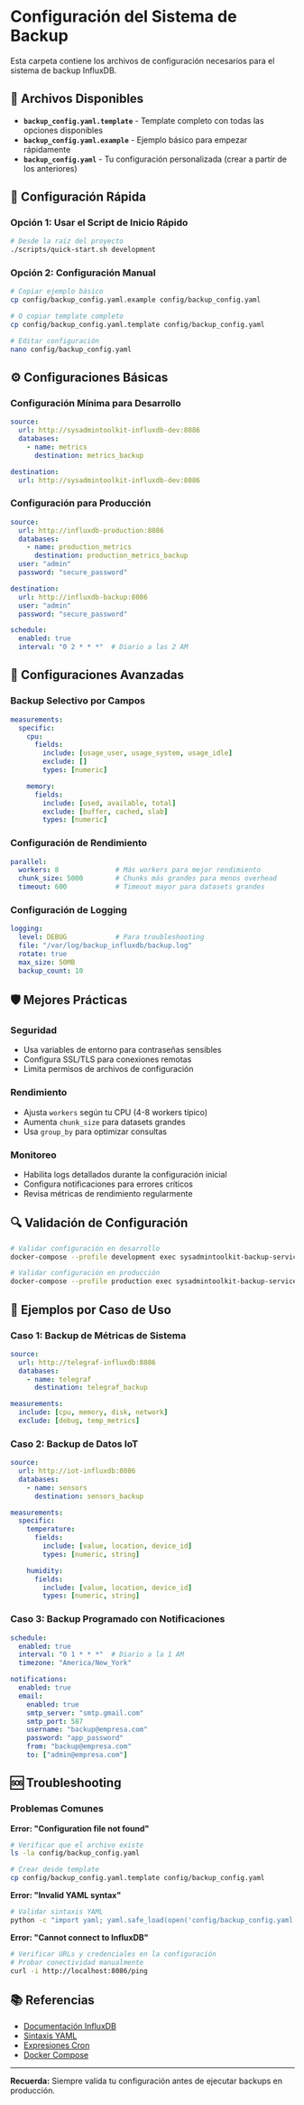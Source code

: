 # Configuración del Sistema de Backup

Esta carpeta contiene los archivos de configuración necesarios para el sistema de backup InfluxDB.

## 📁 Archivos Disponibles

- **`backup_config.yaml.template`** - Template completo con todas las opciones disponibles
- **`backup_config.yaml.example`** - Ejemplo básico para empezar rápidamente
- **`backup_config.yaml`** - Tu configuración personalizada (crear a partir de los anteriores)

## 🚀 Configuración Rápida

### Opción 1: Usar el Script de Inicio Rápido
```bash
# Desde la raíz del proyecto
./scripts/quick-start.sh development
```

### Opción 2: Configuración Manual
```bash
# Copiar ejemplo básico
cp config/backup_config.yaml.example config/backup_config.yaml

# O copiar template completo
cp config/backup_config.yaml.template config/backup_config.yaml

# Editar configuración
nano config/backup_config.yaml
```

## ⚙️ Configuraciones Básicas

### Configuración Mínima para Desarrollo
```yaml
source:
  url: http://sysadmintoolkit-influxdb-dev:8086
  databases:
    - name: metrics
      destination: metrics_backup

destination:
  url: http://sysadmintoolkit-influxdb-dev:8086
```

### Configuración para Producción
```yaml
source:
  url: http://influxdb-production:8086
  databases:
    - name: production_metrics
      destination: production_metrics_backup
  user: "admin"
  password: "secure_password"

destination:
  url: http://influxdb-backup:8086
  user: "admin"
  password: "secure_password"

schedule:
  enabled: true
  interval: "0 2 * * *"  # Diario a las 2 AM
```

## 🔧 Configuraciones Avanzadas

### Backup Selectivo por Campos
```yaml
measurements:
  specific:
    cpu:
      fields:
        include: [usage_user, usage_system, usage_idle]
        exclude: []
        types: [numeric]

    memory:
      fields:
        include: [used, available, total]
        exclude: [buffer, cached, slab]
        types: [numeric]
```

### Configuración de Rendimiento
```yaml
parallel:
  workers: 8              # Más workers para mejor rendimiento
  chunk_size: 5000        # Chunks más grandes para menos overhead
  timeout: 600            # Timeout mayor para datasets grandes
```

### Configuración de Logging
```yaml
logging:
  level: DEBUG            # Para troubleshooting
  file: "/var/log/backup_influxdb/backup.log"
  rotate: true
  max_size: 50MB
  backup_count: 10
```

## 🛡️ Mejores Prácticas

### Seguridad
- Usa variables de entorno para contraseñas sensibles
- Configura SSL/TLS para conexiones remotas
- Limita permisos de archivos de configuración

### Rendimiento
- Ajusta `workers` según tu CPU (4-8 workers típico)
- Aumenta `chunk_size` para datasets grandes
- Usa `group_by` para optimizar consultas

### Monitoreo
- Habilita logs detallados durante la configuración inicial
- Configura notificaciones para errores críticos
- Revisa métricas de rendimiento regularmente

## 🔍 Validación de Configuración

```bash
# Validar configuración en desarrollo
docker-compose --profile development exec sysadmintoolkit-backup-service-dev python main.py --validate-only

# Validar configuración en producción
docker-compose --profile production exec sysadmintoolkit-backup-service-prod python main.py --validate-only
```

## 📝 Ejemplos por Caso de Uso

### Caso 1: Backup de Métricas de Sistema
```yaml
source:
  url: http://telegraf-influxdb:8086
  databases:
    - name: telegraf
      destination: telegraf_backup

measurements:
  include: [cpu, memory, disk, network]
  exclude: [debug, temp_metrics]
```

### Caso 2: Backup de Datos IoT
```yaml
source:
  url: http://iot-influxdb:8086
  databases:
    - name: sensors
      destination: sensors_backup

measurements:
  specific:
    temperature:
      fields:
        include: [value, location, device_id]
        types: [numeric, string]

    humidity:
      fields:
        include: [value, location, device_id]
        types: [numeric, string]
```

### Caso 3: Backup Programado con Notificaciones
```yaml
schedule:
  enabled: true
  interval: "0 1 * * *"  # Diario a la 1 AM
  timezone: "America/New_York"

notifications:
  enabled: true
  email:
    enabled: true
    smtp_server: "smtp.gmail.com"
    smtp_port: 587
    username: "backup@empresa.com"
    password: "app_password"
    from: "backup@empresa.com"
    to: ["admin@empresa.com"]
```

## 🆘 Troubleshooting

### Problemas Comunes

**Error: "Configuration file not found"**
```bash
# Verificar que el archivo existe
ls -la config/backup_config.yaml

# Crear desde template
cp config/backup_config.yaml.template config/backup_config.yaml
```

**Error: "Invalid YAML syntax"**
```bash
# Validar sintaxis YAML
python -c "import yaml; yaml.safe_load(open('config/backup_config.yaml'))"
```

**Error: "Cannot connect to InfluxDB"**
```bash
# Verificar URLs y credenciales en la configuración
# Probar conectividad manualmente
curl -i http://localhost:8086/ping
```

## 📚 Referencias

- [Documentación InfluxDB](https://docs.influxdata.com/influxdb/)
- [Sintaxis YAML](https://yaml.org/spec/1.2/spec.html)
- [Expresiones Cron](https://crontab.guru/)
- [Docker Compose](https://docs.docker.com/compose/)

---

**Recuerda:** Siempre valida tu configuración antes de ejecutar backups en producción.
